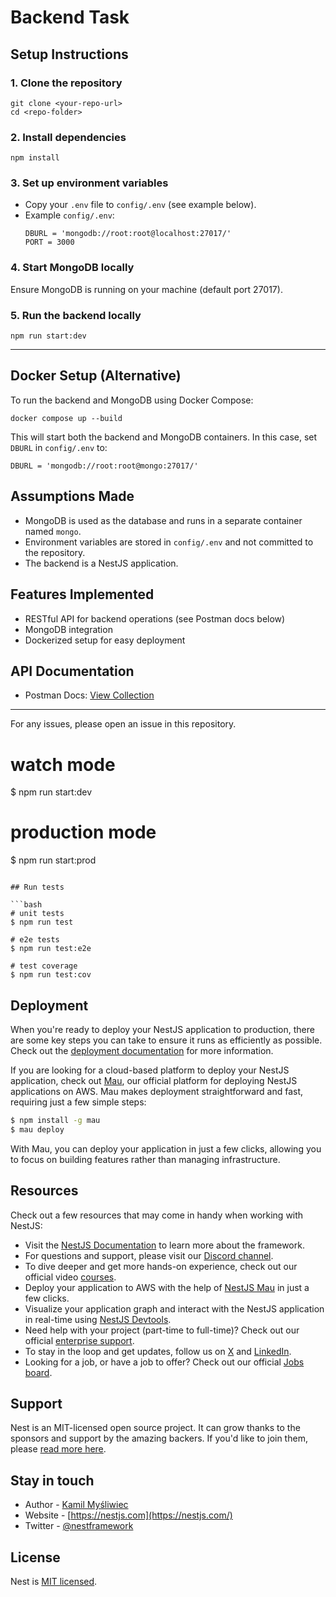 
# Backend Task


## Setup Instructions

### 1. Clone the repository
```
git clone <your-repo-url>
cd <repo-folder>
```

### 2. Install dependencies
```
npm install
```

### 3. Set up environment variables
- Copy your `.env` file to `config/.env` (see example below).
- Example `config/.env`:
  ```
  DBURL = 'mongodb://root:root@localhost:27017/'
  PORT = 3000
  ```

### 4. Start MongoDB locally
Ensure MongoDB is running on your machine (default port 27017).

### 5. Run the backend locally
```
npm run start:dev
```

---

## Docker Setup (Alternative)
To run the backend and MongoDB using Docker Compose:
```
docker compose up --build
```
This will start both the backend and MongoDB containers. In this case, set `DBURL` in `config/.env` to:
```
DBURL = 'mongodb://root:root@mongo:27017/'
```

## Assumptions Made
- MongoDB is used as the database and runs in a separate container named `mongo`.
- Environment variables are stored in `config/.env` and not committed to the repository.
- The backend is a NestJS application.

## Features Implemented
- RESTful API for backend operations (see Postman docs below)
- MongoDB integration
- Dockerized setup for easy deployment

## API Documentation
- Postman Docs: [View Collection](https://documenter.getpostman.com/view/30060548/2sB3HtGx2t)

---

For any issues, please open an issue in this repository.

# watch mode
$ npm run start:dev

# production mode
$ npm run start:prod
```

## Run tests

```bash
# unit tests
$ npm run test

# e2e tests
$ npm run test:e2e

# test coverage
$ npm run test:cov
```

## Deployment

When you're ready to deploy your NestJS application to production, there are some key steps you can take to ensure it runs as efficiently as possible. Check out the [deployment documentation](https://docs.nestjs.com/deployment) for more information.

If you are looking for a cloud-based platform to deploy your NestJS application, check out [Mau](https://mau.nestjs.com), our official platform for deploying NestJS applications on AWS. Mau makes deployment straightforward and fast, requiring just a few simple steps:

```bash
$ npm install -g mau
$ mau deploy
```

With Mau, you can deploy your application in just a few clicks, allowing you to focus on building features rather than managing infrastructure.

## Resources

Check out a few resources that may come in handy when working with NestJS:

- Visit the [NestJS Documentation](https://docs.nestjs.com) to learn more about the framework.
- For questions and support, please visit our [Discord channel](https://discord.gg/G7Qnnhy).
- To dive deeper and get more hands-on experience, check out our official video [courses](https://courses.nestjs.com/).
- Deploy your application to AWS with the help of [NestJS Mau](https://mau.nestjs.com) in just a few clicks.
- Visualize your application graph and interact with the NestJS application in real-time using [NestJS Devtools](https://devtools.nestjs.com).
- Need help with your project (part-time to full-time)? Check out our official [enterprise support](https://enterprise.nestjs.com).
- To stay in the loop and get updates, follow us on [X](https://x.com/nestframework) and [LinkedIn](https://linkedin.com/company/nestjs).
- Looking for a job, or have a job to offer? Check out our official [Jobs board](https://jobs.nestjs.com).

## Support

Nest is an MIT-licensed open source project. It can grow thanks to the sponsors and support by the amazing backers. If you'd like to join them, please [read more here](https://docs.nestjs.com/support).

## Stay in touch

- Author - [Kamil Myśliwiec](https://twitter.com/kammysliwiec)
- Website - [https://nestjs.com](https://nestjs.com/)
- Twitter - [@nestframework](https://twitter.com/nestframework)

## License

Nest is [MIT licensed](https://github.com/nestjs/nest/blob/master/LICENSE).
